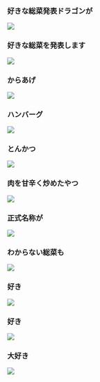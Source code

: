 
### 好きな総菜発表ドラゴンが

![](./images/happyou_doragon0.png)

### 好きな総菜を発表します

![](./images/happyou_doragon1.png)

### からあげ

![](./images/happyou_doragon2.png)

### ハンバーグ

![](./images/happyou_doragon3.png)

### とんかつ

![](./images/happyou_doragon4.png)

### 肉を甘辛く炒めたやつ

![](./images/happyou_doragon5.png)

### 正式名称が

![](./images/happyou_doragon6.png)

### わからない総菜も

![](./images/happyou_doragon7.png)

### 好き

![](./images/happyou_doragon8.png)

### 好き

![](./images/happyou_doragon9.png)

### 大好き

![](./images/happyou_doragon10.png)

